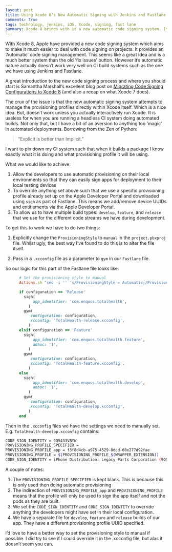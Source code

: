 ```yaml
---
layout: post
title: Using Xcode 8’s New Automatic Signing with Jenkins and Fastlane
comments: True
tags: technology, jenkins, iOS, Xcode, signing, fast lane
summary: Xcode 8 brings with it a new automatic code signing system. It is meant to make life a lot easier for developers, but needs a bit of work to get working with headless CI systems like Fastlane and Jenkins.
---
```


With Xcode 8, Apple have provided a new code signing system which aims to make it much easier to deal with code signing on projects. It provides an ‘Automatic’ code signing management. This seems like a great idea and is a much better system than the old ‘fix issues’ button. However it’s automatic nature actually doesn’t work very well on CI build systems such as the one we have using Jenkins and Fastlane.

A great introduction to the new code signing process and where you should start is Samantha Marshall’s excellent blog post on [Migrating Code Signing Configurations to Xcode 8](https://pewpewthespells.com/blog/migrating_code_signing.html) (and also a recap on what Xcode 7 does). 

The crux of the issue is that the new automatic signing system attempts to manage the provisioning profiles directly within Xcode itself. Which is a nice idea. But, doesn’t work unless you actually interactively run Xcode. It is useless for when you are running a headless CI system doing automated builds. Not only that, but I have a bit of an aversion to anything too ‘magic’ in automated deployments. Borrowing from the Zen of Python:

> “Explicit is better than Implicit.”

I want to pin down my CI system such that when it builds a package I know exactly what it is doing and what provisioning profile it will be using.

What we would like to achieve:

1. Allow the developers to use automatic provisioning on their local environments so that they can easily sign apps for deployment to their local testing devices
2. To override anything set above such that we use a specific provisioning profile already set up on the Apple Developer Portal and downloaded using `sigh` as part of Fastlane. This means we add/remove device UUIDs and entitlements via the Apple Developer Portal.
3. To allow us to have multiple build types: `develop`, `feature`, and `release` that we use for the different code streams we have during development.

To get this to work we have to do two things:

1. Explicitly change the `ProvisioningStyle` to `manual` in the `project.pbxproj` file. Whilst ugly, the best way I’ve found to do this is to alter the file itself.

2. Pass in a `.xcconfig` file as a parameter to `gym` in our `Fastlane` file.

So our logic for this part of the Fastlane file looks like:

```ruby
      # Set the provisioning style to manual
      Actions.sh "sed -i '' 's/ProvisioningStyle = Automatic;/ProvisioningStyle = Manual;/' ../#{project}/project.pbxproj"

      if configuration == 'Release' 
        sigh(
            app_identifier: 'com.enquos.totalhealth',
          )
        gym(
           configuration: configuration,
           xcconfig: 'TotalHealth-release.xcconfig',
          )
      elsif configuration == 'Feature'
        sigh(
            app_identifier: 'com.enquos.totalhealth.feature',
            adhoc: '1',
          )
        gym(
           configuration: configuration,
           xcconfig: 'TotalHealth-feature.xcconfig',
          )
      else
        sigh(
            app_identifier: 'com.enquos.totalhealth.develop',
            adhoc: '1',
          )
        gym(
           configuration: configuration,
           xcconfig: 'TotalHealth-develop.xcconfig',
          )
      end

```
Then in the `.xcconfig` files we have the settings we need to manually set. E.g. `TotalHealth-develop.xcconfig` contains:

```sh
CODE_SIGN_IDENTITY = 9Q5433VBYW
PROVISIONING_PROFILE_SPECIFIER =
PROVISIONING_PROFILE_app = f3f8d4cb-a975-4529-8dcd-60e277d92fae
PROVISIONING_PROFILE = $(PROVISIONING_PROFILE_$(WRAPPER_EXTENSION))
CODE_SIGN_IDENTITY = iPhone Distribution: Legacy Parts Corporation (9Q5433VBYW)
```

A couple of notes:

1. The `PROVISIONING_PROFILE_SPECIFIER` is kept blank. This is because this is only used then doing automatic provisioning
2. The indirection of `PROVISIONING_PROFILE_app` and `PROVISIONING_PROFILE` means that the profile will only be used to sign the app itself and not the pods as they are built.
3. We set the `CODE_SIGN_IDENTITY` and `CODE_SIGN_IDENTITY` to override anything the developers might have set in their local configuration.
4. We have a separate file for `develop`, `feature` and `release` builds of our app. They have a different provisioning profile UUID specified.

I’d love to have a better way to set the provisioning style to manual if possible. I did try to see if I could override it in the .xcconfig file, but alas it doesn’t seem you can.


